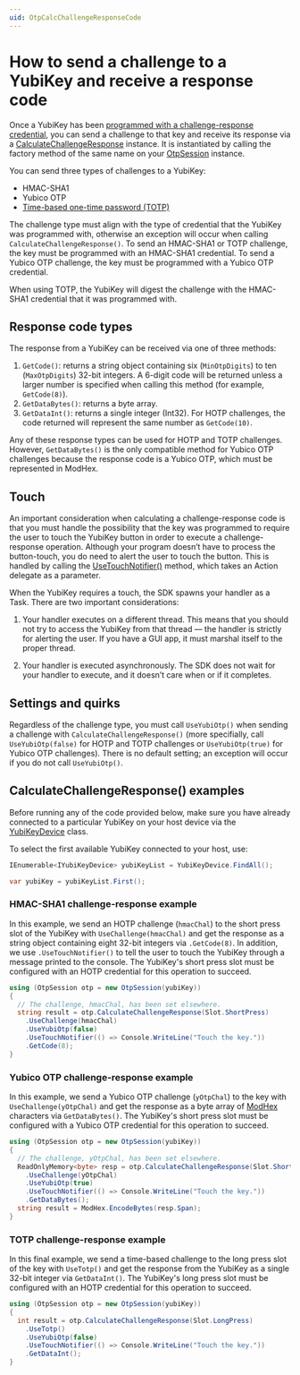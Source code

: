 ```yaml
---
uid: OtpCalcChallengeResponseCode
---
```


<!-- Copyright 2021 Yubico AB

Licensed under the Apache License, Version 2.0 (the "License");
you may not use this file except in compliance with the License.
You may obtain a copy of the License at

    http://www.apache.org/licenses/LICENSE-2.0

Unless required by applicable law or agreed to in writing, software
distributed under the License is distributed on an "AS IS" BASIS,
WITHOUT WARRANTIES OR CONDITIONS OF ANY KIND, either express or implied.
See the License for the specific language governing permissions and
limitations under the License. -->

# How to send a challenge to a YubiKey and receive a response code

Once a YubiKey has been [programmed with a challenge-response credential](xref:OtpProgramChallengeResponse), you can send a challenge to that key and receive its response via a [CalculateChallengeResponse](xref:Yubico.YubiKey.Otp.Operations.CalculateChallengeResponse) instance. It is instantiated by calling the factory method of the same name on your [OtpSession](xref:Yubico.YubiKey.Otp.OtpSession) instance. 

You can send three types of challenges to a YubiKey:

- HMAC-SHA1
- Yubico OTP
- [Time-based one-time password (TOTP)](https://www.yubico.com/resources/glossary/oath-totp/)

The challenge type must align with the type of credential that the YubiKey was programmed with, otherwise an exception will occur when calling ``CalculateChallengeResponse()``. To send an HMAC-SHA1 or TOTP challenge, the key must be programmed with an HMAC-SHA1 credential. To send a Yubico OTP challenge, the key must be programmed with a Yubico OTP credential.

When using TOTP, the YubiKey will digest the challenge with the HMAC-SHA1 credential that it was programmed with.

## Response code types

The response from a YubiKey can be received via one of three methods:

1. ``GetCode()``: returns a string object containing six (``MinOtpDigits``) to ten (``MaxOtpDigits``) 32-bit integers. A 6-digit code will be returned unless a larger number is specified when calling this method (for example, ``GetCode(8)``).
1. ``GetDataBytes()``: returns a byte array.
1. ``GetDataInt()``: returns a single integer (Int32). For HOTP challenges, the code returned will represent the same number as ``GetCode(10)``.

Any of these response types can be used for HOTP and TOTP challenges. However, ``GetDataBytes()`` is the only compatible method for Yubico OTP challenges because the response code is a Yubico OTP, which must be represented in ModHex.

## Touch

An important consideration when calculating a challenge-response code is that you must handle the possibility that the key was programmed to require the user to touch the YubiKey button in order to execute a challenge-response operation. Although your program doesn’t have to process the button-touch, you do need to alert the user to touch the button. This is handled by calling the [UseTouchNotifier()](xref:Yubico.YubiKey.Otp.Operations.CalculateChallengeResponse.UseTouchNotifier(System.Action)) method, which takes an Action delegate as a parameter.

When the YubiKey requires a touch, the SDK spawns your handler as a Task. There are two important considerations:

1. Your handler executes on a different thread. This means that you should not try to access the YubiKey from that thread — the handler is strictly for alerting the user. If you have a GUI app, it must marshal itself to the proper thread.

1. Your handler is executed asynchronously. The SDK does not wait for your handler to execute, and it doesn’t care when or if it completes.

## Settings and quirks

Regardless of the challenge type, you must call ``UseYubiOtp()`` when sending a challenge with ``CalculateChallengeResponse()`` (more specifially, call ``UseYubiOtp(false)`` for HOTP and TOTP challenges or ``UseYubiOtp(true)`` for Yubico OTP challenges). There is no default setting; an exception will occur if you do not call ``UseYubiOtp()``.

## CalculateChallengeResponse() examples

Before running any of the code provided below, make sure you have already connected to a particular YubiKey on your host device via the [YubiKeyDevice](xref:Yubico.YubiKey.YubiKeyDevice) class. 

To select the first available YubiKey connected to your host, use:

```C#
IEnumerable<IYubiKeyDevice> yubiKeyList = YubiKeyDevice.FindAll();

var yubiKey = yubiKeyList.First();
```

### HMAC-SHA1 challenge-response example

In this example, we send an HOTP challenge (``hmacChal``) to the short press slot of the YubiKey with ``UseChallenge(hmacChal)`` and get the response as a string object containing eight 32-bit integers via ``.GetCode(8)``. In addition, we use ``.UseTouchNotifier()`` to tell the user to touch the YubiKey through a message printed to the console. The YubiKey's short press slot must be configured with an HOTP credential for this operation to succeed.

```C#
using (OtpSession otp = new OtpSession(yubiKey))
{
  // The challenge, hmacChal, has been set elsewhere.
  string result = otp.CalculateChallengeResponse(Slot.ShortPress)
    .UseChallenge(hmacChal)
    .UseYubiOtp(false)
    .UseTouchNotifier(() => Console.WriteLine("Touch the key."))
    .GetCode(8);
}
```

### Yubico OTP challenge-response example

In this example, we send a Yubico OTP challenge (``yOtpChal``) to the key with ``UseChallenge(yOtpChal)`` and get the response as a byte array of [ModHex](xref:OtpModhex) characters via ``GetDataBytes()``. The YubiKey's short press slot must be configured with a Yubico OTP credential for this operation to succeed.

```C#
using (OtpSession otp = new OtpSession(yubiKey))
{
  // The challenge, yOtpChal, has been set elsewhere.
  ReadOnlyMemory<byte> resp = otp.CalculateChallengeResponse(Slot.ShortPress)
    .UseChallenge(yOtpChal)
    .UseYubiOtp(true)
    .UseTouchNotifier(() => Console.WriteLine("Touch the key."))
    .GetDataBytes();
  string result = ModHex.EncodeBytes(resp.Span);
}
```

### TOTP challenge-response example

In this final example, we send a time-based challenge to the long press slot of the key with ``UseTotp()`` and get the response from the YubiKey as a single 32-bit integer via ``GetDataInt()``. The YubiKey's long press slot must be configured with an HOTP credential for this operation to succeed.

```C#
using (OtpSession otp = new OtpSession(yubiKey))
{
  int result = otp.CalculateChallengeResponse(Slot.LongPress)
    .UseTotp()
    .UseYubiOtp(false)
    .UseTouchNotifier(() => Console.WriteLine("Touch the key."))
    .GetDataInt();
}
```
